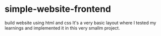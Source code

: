 # simple-website-frontend
build website using html and css
It's a very basic layout where I tested my learnings and implemented it in this very smallm project.
